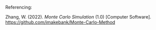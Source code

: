 Referencing:

Zhang, W. (2022). *Monte Carlo Simulation* (1.0) [Computer Software]. https://github.com/imakebank/Monte-Carlo-Method

